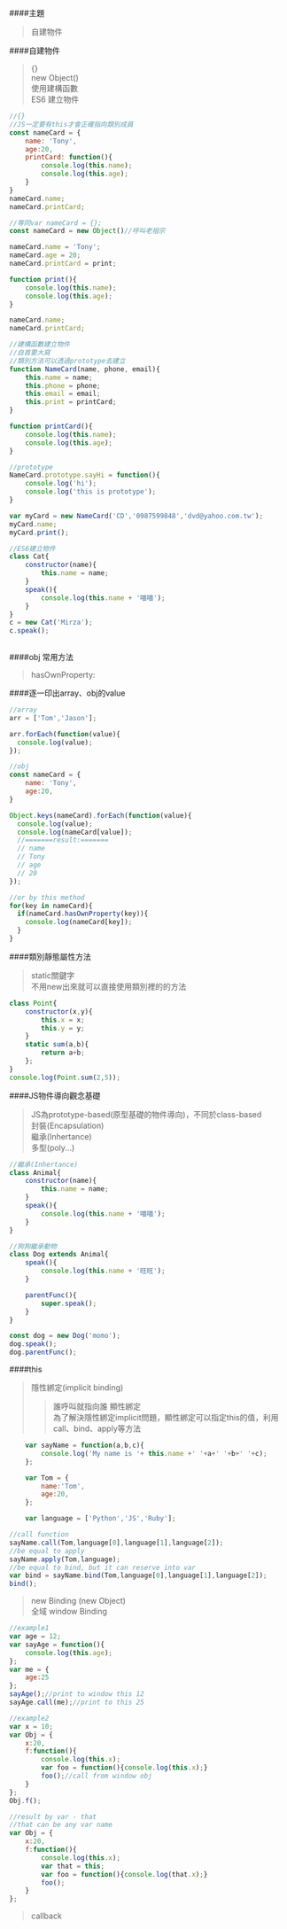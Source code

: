 ####主題  
>自建物件  



####自建物件  
>{}  
>new Object()  
>使用建構函數  
>ES6 建立物件

```javascript
//{}
//JS一定要有this才會正確指向類別成員
const nameCard = {
    name: 'Tony',
    age:20,
    printCard: function(){
        console.log(this.name);
        console.log(this.age);
    }
}
nameCard.name;
nameCard.printCard;

```

```javascript
//等同var nameCard = {};
const nameCard = new Object()//呼叫老祖宗

nameCard.name = 'Tony';
nameCard.age = 20;
nameCard.printCard = print;

function print(){
    console.log(this.name);
    console.log(this.age);
}

nameCard.name;
nameCard.printCard;

```

```javascript
//建構函數建立物件
//自首要大寫
//類別方法可以透過prototype去建立
function NameCard(name, phone, email){
    this.name = name;
    this.phone = phone;
    this.email = email;
    this.print = printCard;
}

function printCard(){
    console.log(this.name);
    console.log(this.age);
}

//prototype
NameCard.prototype.sayHi = function(){
    console.log('hi');
    console.log('this is prototype');
}

var myCard = new NameCard('CD','0987599848','dvd@yahoo.com.tw');
myCard.name;
myCard.print();


```

```javascript
//ES6建立物件
class Cat{
    constructor(name){
        this.name = name;  
    }
    speak(){
        console.log(this.name + '喵喵');
    }
}
c = new Cat('Mirza');
c.speak();
 
```

####obj 常用方法  
>hasOwnProperty:

####逐一印出array、obj的value
```javascript
//array
arr = ['Tom','Jason'];

arr.forEach(function(value){
  console.log(value);
});

```

```javascript
//obj
const nameCard = {
    name: 'Tony',
    age:20,
}

Object.keys(nameCard).forEach(function(value){
  console.log(value);
  console.log(nameCard[value]);
  //=======result:=======
  // name
  // Tony
  // age
  // 20
});

//or by this method
for(key in nameCard){
  if(nameCard.hasOwnProperty(key)){
    console.log(nameCard[key]);
  }
}

```

####類別靜態屬性方法  
>static關鍵字  
>不用new出來就可以直接使用類別裡的的方法

```javascript
class Point{
    constructor(x,y){
        this.x = x;  
        this.y = y;  
    }
    static sum(a,b){
        return a+b;
    };
}
console.log(Point.sum(2,5));

```

####JS物件導向觀念基礎  
>JS為prototype-based(原型基礎的物件導向)，不同於class-based  
>封裝(Encapsulation)  
>繼承(Inhertance)  
>多型(poly...)  

```javascript
//繼承(Inhertance)
class Animal{
    constructor(name){
        this.name = name;  
    }
    speak(){
        console.log(this.name + '喵喵');
    }
}

//狗狗繼承動物
class Dog extends Animal{
    speak(){
        console.log(this.name + '旺旺');
    }

    parentFunc(){
        super.speak();
    }
}

const dog = new Dog('momo');
dog.speak();
dog.parentFunc();
```

####this  
>隱性綁定(implicit binding)  
>>誰呼叫就指向誰
>顯性綁定  
>>為了解決隱性綁定implicit問題，顯性綁定可以指定this的值，利用call、bind、apply等方法  

```javascript
    var sayName = function(a,b,c){
        console.log('My name is '+ this.name +' '+a+' '+b+' '+c);
    };

    var Tom = {
        name:'Tom',
        age:20,
    };

    var language = ['Python','JS','Ruby'];

//call function
sayName.call(Tom,language[0],language[1],language[2]);
//be equal to apply
sayName.apply(Tom,language);
//be equal to bind, but it can reserve into var
var bind = sayName.bind(Tom,language[0],language[1],language[2]);
bind();
```
>new Binding (new Object)  
>全域 window Binding  

```javascript
//example1
var age = 12;
var sayAge = function(){
    console.log(this.age);
};
var me = {
    age:25
};
sayAge();//print to window this 12
sayAge.call(me);//print to this 25

//example2
var x = 10;
var Obj = {
    x:20,
    f:function(){
        console.log(this.x);
        var foo = function(){console.log(this.x);}
        foo();//call from window obj
    }
};
Obj.f();

//result by var - that
//that can be any var name
var Obj = {
    x:20,
    f:function(){
        console.log(this.x);
        var that = this;
        var foo = function(){console.log(that.x);}
        foo();
    }
};
```
>callback 








